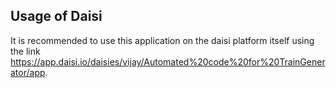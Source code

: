 ## Usage of Daisi

It is recommended to use this application on the daisi platform itself using the link https://app.daisi.io/daisies/vijay/Automated%20code%20for%20TrainGenerator/app. 